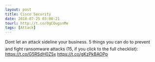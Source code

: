 ```yaml
---
layout: post
title: Cisco Security
date: 2018-07-25 03:00:21
tourl: http://t.co/OgCOugsnMe
tags: [Attack]
---
```

Dont let an attack sideline your business. 5 things you can do to prevent and fight ransomware attacks (15, if you click to the full checklist): https://t.co/G5RSdH0Z5x https://t.co/gKzPkBAOPp